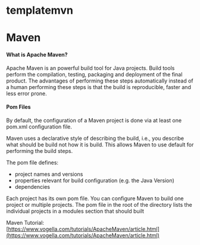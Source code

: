 # templatemvn


# Maven

#### What is Apache Maven?
Apache Maven is an powerful build tool for Java projects.
Build tools perform the compilation, testing, packaging and deployment of the final product.
The advantages of performing these steps automatically instead of a human performing these steps is that the build is reproducible, faster and less error prone.


#### Pom Files

By default, the configuration of a Maven project is done via at least one pom.xml configuration file.

Maven uses a declarative style of describing the build, i.e., you describe what should be build not how it is build. This allows Maven to use default for performing the build steps.

The pom file defines:

- project names and versions
- properties relevant for build configuration (e.g. the Java Version)
- dependencies







Each project has its own pom file. You can configure Maven to build one project or multiple projects. 
The  pom file in the root of the directory lists the individual projects in a modules section that should built

Maven Tutorial: [https://www.vogella.com/tutorials/ApacheMaven/article.html](https://www.vogella.com/tutorials/ApacheMaven/article.html)

